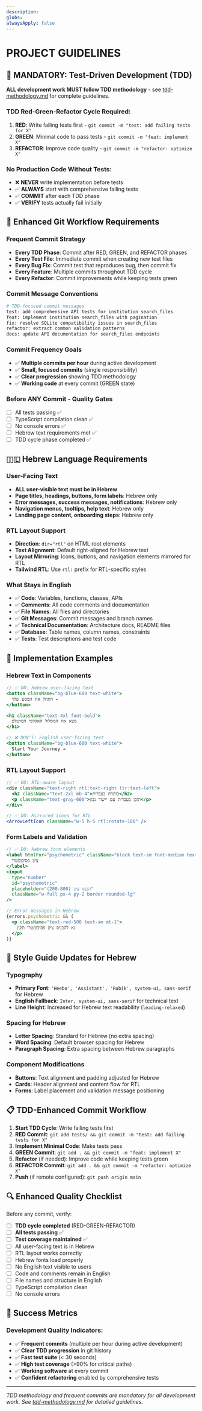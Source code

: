 ```yaml
---
description:
globs:
alwaysApply: false
---
```

# PROJECT GUIDELINES

## 🧪 MANDATORY: Test-Driven Development (TDD)

**ALL development work MUST follow TDD methodology** - see [tdd-methodology.md](mdc:.roo/rules/tdd-methodology.md) for complete guidelines.

### **TDD Red-Green-Refactor Cycle Required:**
1. **RED**: Write failing tests first - `git commit -m "test: add failing tests for X"`
2. **GREEN**: Minimal code to pass tests - `git commit -m "feat: implement X"`  
3. **REFACTOR**: Improve code quality - `git commit -m "refactor: optimize X"`

### **No Production Code Without Tests:**
- ❌ **NEVER** write implementation before tests
- ✅ **ALWAYS** start with comprehensive failing tests
- ✅ **COMMIT** after each TDD phase
- ✅ **VERIFY** tests actually fail initially

## 🔄 Enhanced Git Workflow Requirements

### **Frequent Commit Strategy** 
- **Every TDD Phase**: Commit after RED, GREEN, and REFACTOR phases
- **Every Test File**: Immediate commit when creating new test files
- **Every Bug Fix**: Commit test that reproduces bug, then commit fix
- **Every Feature**: Multiple commits throughout TDD cycle
- **Every Refactor**: Commit improvements while keeping tests green

### **Commit Message Conventions**
```bash
# TDD-focused commit messages
test: add comprehensive API tests for institution search_files
feat: implement institution search_files with pagination  
fix: resolve SQLite compatibility issues in search_files
refactor: extract common validation patterns
docs: update API documentation for search_files endpoints
```

### **Commit Frequency Goals**
- ✅ **Multiple commits per hour** during active development
- ✅ **Small, focused commits** (single responsibility)
- ✅ **Clear progression** showing TDD methodology
- ✅ **Working code** at every commit (GREEN state)

### **Before ANY Commit - Quality Gates**
- [ ] All tests passing ✅
- [ ] TypeScript compilation clean ✅
- [ ] No console errors ✅
- [ ] Hebrew text requirements met ✅
- [ ] TDD cycle phase completed ✅

## 🇮🇱 Hebrew Language Requirements

### User-Facing Text
- **ALL user-visible text must be in Hebrew**
- **Page titles, headings, buttons, form labels**: Hebrew only
- **Error messages, success messages, notifications**: Hebrew only
- **Navigation menus, tooltips, help text**: Hebrew only
- **Landing page content, onboarding steps**: Hebrew only

### RTL Layout Support
- **Direction**: `dir="rtl"` on HTML root elements
- **Text Alignment**: Default right-aligned for Hebrew text
- **Layout Mirroring**: Icons, buttons, and navigation elements mirrored for RTL
- **Tailwind RTL**: Use `rtl:` prefix for RTL-specific styles

### What Stays in English
- ✅ **Code**: Variables, functions, classes, APIs
- ✅ **Comments**: All code comments and documentation
- ✅ **File Names**: All files and directories
- ✅ **Git Messages**: Commit messages and branch names
- ✅ **Technical Documentation**: Architecture docs, README files
- ✅ **Database**: Table names, column names, constraints
- ✅ **Tests**: Test descriptions and test code

## 📝 Implementation Examples

### Hebrew Text in Components
```jsx
// ✅ DO: Hebrew user-facing text
<button className="bg-blue-600 text-white">
  התחל את המסע שלך ←
</button>

<h1 className="text-4xl font-bold">
  מצא את המסלול האקדמי המושלם
</h1>

// ❌ DON'T: English user-facing text
<button className="bg-blue-600 text-white">
  Start Your Journey →
</button>
```

### RTL Layout Support
```jsx
// ✅ DO: RTL-aware layout
<div className="text-right rtl:text-right ltr:text-left">
  <h2 className="text-2xl mb-4">כותרת בעברית</h2>
  <p className="text-gray-600">תוכן בעברית עם יישור נכון</p>
</div>

// ✅ DO: Mirrored icons for RTL
<ArrowLeftIcon className="w-5 h-5 rtl:rotate-180" />
```

### Form Labels and Validation
```jsx
// ✅ DO: Hebrew form elements
<label htmlFor="psychometric" className="block text-sm font-medium text-gray-700">
  ציון פסיכומטרי
</label>
<input
  type="number"
  id="psychometric"
  placeholder="הכנס ציון (200-800)"
  className="w-full px-4 py-2 border rounded-lg"
/>

// Error messages in Hebrew
{errors.psychometric && (
  <p className="text-red-500 text-sm mt-1">
    נא להכניס ציון פסיכומטרי תקין
  </p>
)}
```

## 🎨 Style Guide Updates for Hebrew

### Typography
- **Primary Font**: `'Heebo', 'Assistant', 'Rubik', system-ui, sans-serif` for Hebrew
- **English Fallback**: `Inter, system-ui, sans-serif` for technical text
- **Line Height**: Increased for Hebrew text readability (`leading-relaxed`)

### Spacing for Hebrew
- **Letter Spacing**: Standard for Hebrew (no extra spacing)
- **Word Spacing**: Default browser spacing for Hebrew
- **Paragraph Spacing**: Extra spacing between Hebrew paragraphs

### Component Modifications
- **Buttons**: Text alignment and padding adjusted for Hebrew
- **Cards**: Header alignment and content flow for RTL
- **Forms**: Label placement and validation message positioning

## 📋 TDD-Enhanced Commit Workflow

1. **Start TDD Cycle**: Write failing tests first
2. **RED Commit**: `git add tests/ && git commit -m "test: add failing tests for X"`
3. **Implement Minimal Code**: Make tests pass
4. **GREEN Commit**: `git add . && git commit -m "feat: implement X"`
5. **Refactor** (if needed): Improve code while keeping tests green
6. **REFACTOR Commit**: `git add . && git commit -m "refactor: optimize X"`
7. **Push** (if remote configured): `git push origin main`

## 🔍 Enhanced Quality Checklist

Before any commit, verify:
- [ ] **TDD cycle completed** (RED-GREEN-REFACTOR)
- [ ] **All tests passing** ✅
- [ ] **Test coverage maintained** ✅
- [ ] All user-facing text is in Hebrew
- [ ] RTL layout works correctly
- [ ] Hebrew fonts load properly
- [ ] No English text visible to users
- [ ] Code and comments remain in English
- [ ] File names and structure in English
- [ ] TypeScript compilation clean
- [ ] No console errors

## 🎯 Success Metrics

### **Development Quality Indicators:**
- ✅ **Frequent commits** (multiple per hour during active development)
- ✅ **Clear TDD progression** in git history
- ✅ **Fast test suite** (< 30 seconds)
- ✅ **High test coverage** (>90% for critical paths)
- ✅ **Working software** at every commit
- ✅ **Confident refactoring** enabled by comprehensive tests

---
*TDD methodology and frequent commits are mandatory for all development work. See [tdd-methodology.md](mdc:.roo/rules/tdd-methodology.md) for detailed guidelines.*
